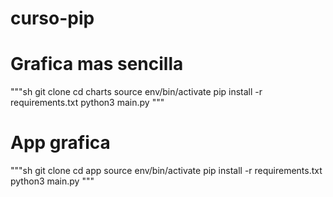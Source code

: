 # curso-pip

# Grafica mas sencilla
"""sh
git clone
cd charts
source env/bin/activate
pip install -r requirements.txt
python3 main.py
"""


# App grafica
"""sh
git clone
cd app
source env/bin/activate
pip install -r requirements.txt
python3 main.py
"""



